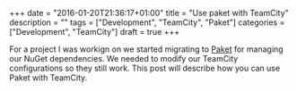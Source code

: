 +++
date = "2016-01-20T21:36:17+01:00"
title = "Use paket with TeamCity"
description = ""
tags = ["Development", "TeamCity", "Paket"]
categories = ["Development", "TeamCity"]
draft = true
+++

For a project I was workign on we started migrating to [Paket](https://fsprojects.github.io/Paket/) for managing our NuGet dependencies. We needed to modify our TeamCity configurations so they still work. This post will describe how you can use Paket with TeamCity.